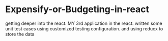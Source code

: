 # Expensify-or-Budgeting-in-react
getting deeper into the react. MY 3rd application in the react. written some unit test cases using customized testing configuration. and using reducx to store the data

